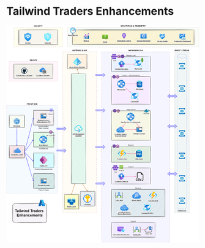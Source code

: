 # Tailwind Traders Enhancements

![Proposed Architecture](./docs/architecture/tailwind-traders-enhancements.drawio.png)
